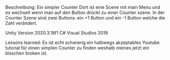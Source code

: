 Beschreibung:
Ein simpler Counter
Dort ist eine Scene mit main Menu und es wechselt wenn man auf den Button drückt zu einer Counter szene.
In der Counter Szene sind zwei Buttons: ein +1 Button und ein -1 Button welche die Zahl verändert.

Unity Version 2020.3.18f1
C#
Visual Studios 2019

Lessons learned:
Es ist echt schwierig ein halbwegs akzeptables Youtube tutorial für einen simplen Counter zu finden weshalb meines jetzt ein bisschen broken ist.
